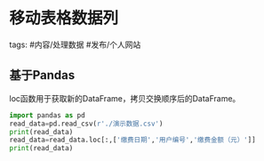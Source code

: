 移动表格数据列
====

tags: #内容/处理数据 #发布/个人网站

## 基于Pandas


loc函数用于获取新的DataFrame，拷贝交换顺序后的DataFrame。

```python
import pandas as pd
read_data=pd.read_csv(r'./演示数据.csv')
print(read_data)
read_data=read_data.loc[:,['缴费日期','用户编号','缴费金额（元）']]
print(read_data)
```





